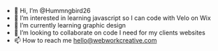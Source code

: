- 👋 Hi, I’m @Hummngbird26
- 👀 I’m interested in learning javascript so I can code with Velo on Wix
- 🌱 I’m currently learning graphic design
- 💞️ I’m looking to collaborate on code I need for my clients websites
- 📫 How to reach me hello@webworkcreative.com

<!---
Hummngbird26/Hummngbird26 is a ✨ special ✨ repository because its `README.md` (this file) appears on your GitHub profile.
You can click the Preview link to take a look at your changes.
--->
